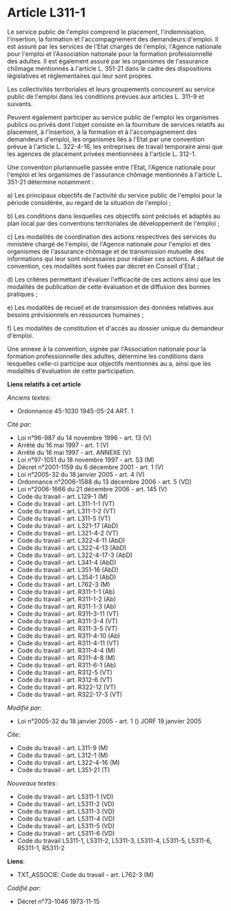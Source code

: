 # Article L311-1

Le service public de l'emploi comprend le placement, l'indemnisation, l'insertion, la formation et l'accompagnement des
demandeurs d'emploi. Il est assuré par les services de l'Etat chargés de l'emploi, l'Agence nationale pour l'emploi et
l'Association nationale pour la formation professionnelle des adultes. Il est également assuré par les organismes de
l'assurance chômage mentionnés à l'article L. 351-21 dans le cadre des dispositions législatives et réglementaires qui leur
sont propres.

Les collectivités territoriales et leurs groupements concourent au service public de l'emploi dans les conditions prévues aux
articles L. 311-9 et suivants.

Peuvent également participer au service public de l'emploi les organismes publics ou privés dont l'objet consiste en la
fourniture de services relatifs au placement, à l'insertion, à la formation et à l'accompagnement des demandeurs d'emploi,
les organismes liés à l'Etat par une convention prévue à l'article L. 322-4-16, les entreprises de travail temporaire ainsi
que les agences de placement privées mentionnées à l'article L. 312-1.

Une convention pluriannuelle passée entre l'Etat, l'Agence nationale pour l'emploi et les organismes de l'assurance chômage
mentionnés à l'article L. 351-21 détermine notamment :

a) Les principaux objectifs de l'activité du service public de l'emploi pour la période considérée, au regard de la situation
de l'emploi ;

b) Les conditions dans lesquelles ces objectifs sont précisés et adaptés au plan local par des conventions territoriales de
développement de l'emploi ;

c) Les modalités de coordination des actions respectives des services du ministère chargé de l'emploi, de l'Agence nationale
pour l'emploi et des organismes de l'assurance chômage et de transmission mutuelle des informations qui leur sont nécessaires
pour réaliser ces actions. A défaut de convention, ces modalités sont fixées par décret en Conseil d'Etat ;

d) Les critères permettant d'évaluer l'efficacité de ces actions ainsi que les modalités de publication de cette évaluation
et de diffusion des bonnes pratiques ;

e) Les modalités de recueil et de transmission des données relatives aux besoins prévisionnels en ressources humaines ;

f) Les modalités de constitution et d'accès au dossier unique du demandeur d'emploi.

Une annexe à la convention, signée par l'Association nationale pour la formation professionnelle des adultes, détermine les
conditions dans lesquelles celle-ci participe aux objectifs mentionnés au a, ainsi que les modalités d'évaluation de cette
participation.

**Liens relatifs à cet article**

_Anciens textes_:

  - Ordonnance 45-1030 1945-05-24 ART. 1

_Cité par_:

  - Loi n°96-987 du 14 novembre 1996 - art. 13 (V)
  - Arrêté du 16 mai 1997 - art. 1 (V)
  - Arrêté du 16 mai 1997 - art. ANNEXE (V)
  - Loi n°97-1051 du 18 novembre 1997 - art. 53 (M)
  - Décret n°2001-1159 du 6 décembre 2001 - art. 1 (V)
  - Loi n°2005-32 du 18 janvier 2005 - art. 4 (V)
  - Ordonnance n°2006-1588 du 13 décembre 2006 - art. 5 (VD)
  - Loi n°2006-1666 du 21 décembre 2006 - art. 145 (V)
  - Code du travail - art. L129-1 (M)
  - Code du travail - art. L311-1-1 (VT)
  - Code du travail - art. L311-1-2 (VT)
  - Code du travail - art. L311-5 (VT)
  - Code du travail - art. L321-17 (AbD)
  - Code du travail - art. L321-4-2 (VT)
  - Code du travail - art. L322-4-11 (AbD)
  - Code du travail - art. L322-4-13 (AbD)
  - Code du travail - art. L322-4-17-3 (AbD)
  - Code du travail - art. L341-4 (AbD)
  - Code du travail - art. L351-16 (AbD)
  - Code du travail - art. L354-1 (AbD)
  - Code du travail - art. L762-3 (M)
  - Code du travail - art. R311-1-1 (Ab)
  - Code du travail - art. R311-1-2 (Ab)
  - Code du travail - art. R311-1-3 (Ab)
  - Code du travail - art. R311-3-11 (VT)
  - Code du travail - art. R311-3-4 (VT)
  - Code du travail - art. R311-3-5 (VT)
  - Code du travail - art. R311-4-10 (Ab)
  - Code du travail - art. R311-4-11 (VT)
  - Code du travail - art. R311-4-4 (M)
  - Code du travail - art. R311-4-8 (M)
  - Code du travail - art. R311-6-1 (Ab)
  - Code du travail - art. R312-5 (VT)
  - Code du travail - art. R312-6 (VT)
  - Code du travail - art. R322-12 (VT)
  - Code du travail - art. R322-17-3 (VT)

_Modifié par_:

  - Loi n°2005-32 du 18 janvier 2005 - art. 1 () JORF 19 janvier 2005

_Cite_:

  - Code du travail - art. L311-9 (M)
  - Code du travail - art. L312-1 (M)
  - Code du travail - art. L322-4-16 (M)
  - Code du travail - art. L351-21 (T)

_Nouveaux textes_:

  - Code du travail - art. L5311-1 (VD)
  - Code du travail - art. L5311-2 (VD)
  - Code du travail - art. L5311-3 (VD)
  - Code du travail - art. L5311-4 (VD)
  - Code du travail - art. L5311-5 (VD)
  - Code du travail - art. L5311-6 (VD)
  - Code du travail L5311-1, L5311-2, L5311-3, L5311-4, L5311-5, L5311-6, R5311-1, R5311-2

**Liens**:

  - TXT_ASSOCIE: Code du travail - art. L762-3 (M)

_Codifié par_:

  - Décret n°73-1046 1973-11-15
